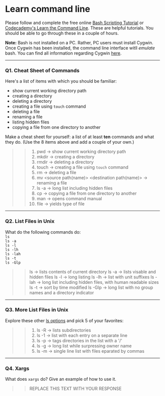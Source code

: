 # Learn command line

Please follow and complete the free online [Bash Scripting Tutorial](https://ryanstutorials.net/bash-scripting-tutorial/) or [Codecademy's Learn the Command Line](https://www.codecademy.com/learn/learn-the-command-line). These are helpful tutorials. You should be able to go through these in a couple of hours.

**Note:** Bash is not installed on a PC. Rather, PC users must install Cygwin. Once Cygwin has been installed, the command line interface witll _emulate_ bash. You can find all information regarding Cygwin [here](https://www.cygwin.com/).

---

### Q1.  Cheat Sheet of Commands  

Here's a list of items with which you should be familiar:  
* show current working directory path
* creating a directory
* deleting a directory
* creating a file using `touch` command
* deleting a file
* renaming a file
* listing hidden files
* copying a file from one directory to another

Make a cheat sheet for yourself: a list of at least **ten** commands and what they do.  (Use the 8 items above and add a couple of your own.)  

> > 1) pwd -> show current working directory path
> > 2) mkdir <file> -> creating a directory
> > 3) rmdir <file> -> deleting a directory
> > 4) touch <file> -> creating a file using `touch` command
> > 5) rm <file> -> deleting a file
> > 6) mv <source path(name)> <destination path(name)> -> renaming a file
> > 7) ls -a -> long list including hidden files
> > 8) cp <source path> <destination path> -> copying a file from one directory to another
> > 9) man <command> -> opens command manual
> > 10) file <file path> -> yields type of file

---

### Q2.  List Files in Unix   

What do the following commands do:  
`ls`  
`ls -a`  
`ls -l`  
`ls -lh`  
`ls -lah`  
`ls -t`  
`ls -Glp`  

> > ls -> lists contents of current directory
> > ls -a -> lists visable and hidden files
> > ls -l -> long listing
> > ls -lh -> list with unit suffixes
> > ls -lah -> long list including hidden files, with human readable sizes
> > ls -t -> sort by time modified
> > ls -Glp -> long list with no group names and a directory indicator

---

### Q3.  More List Files in Unix  

Explore these other [ls options](http://www.techonthenet.com/unix/basic/ls.php) and pick 5 of your favorites:

> > 1) ls -R -> lists subdirectories
> > 2) ls -1 -> list with each entry on a separate line
> > 3) ls -p -> tags directories in the list with a '/'
> > 4) ls -g -> long list while surpressing owner name
> > 5) ls -m -> single line list with files eparated by commas

---

### Q4.  Xargs   

What does `xargs` do? Give an example of how to use it.

> > REPLACE THIS TEXT WITH YOUR RESPONSE

 

